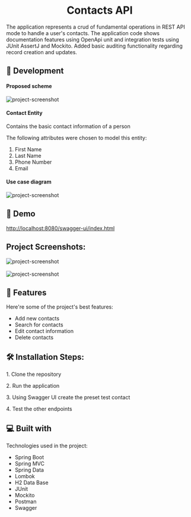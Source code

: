 <h1 align="center" id="title">Contacts API</h1>

<p id="description">The application represents a crud of fundamental operations in REST API mode to handle a user's contacts. The application code shows documentation features using OpenApi unit and integration tests using JUnit AssertJ and Mockito. Added basic auditing functionality regarding record creation and updates.</p>

<h2>🦾 Development</h2>
<h4>Proposed scheme</h4>
<img src="https://github.com/user-attachments/assets/3df981fc-a8cc-458c-9ab8-230b12834bd2" alt="project-screenshot">
<h4>Contact Entity</h4>
<p>Contains the basic contact information of a person</p>
<p>The following attributes were chosen to model this entity:</p>
<ol>
  <li>First Name</li>
  <li>Last Name</li>
  <li>Phone Number</li> 
  <li>Email</li> 
</ol>
<h4>Use case diagram</h4>
<img src="https://github.com/user-attachments/assets/d25d620c-dde8-495a-ace9-3f99e329cd4c" alt="project-screenshot">

<h2>🚀 Demo</h2>

[http://localhost:8080/swagger-ui/index.html](http://localhost:8080/swagger-ui/index.html)

<h2>Project Screenshots:</h2>

<div><img src="https://github.com/user-attachments/assets/3dc9a89b-c44c-45d3-b2e6-be42d97a8c31" alt="project-screenshot"></div>
<br />
<div><img src="https://github.com/user-attachments/assets/7685d71a-435d-4a41-a0d2-de84ef8fde66" alt="project-screenshot"></div>
  
<h2>🧐 Features</h2>

Here're some of the project's best features:

*   Add new contacts
*   Search for contacts
*   Edit contact information
*   Delete contacts

<h2>🛠️ Installation Steps:</h2>

<p>1. Clone the repository</p>

<p>2. Run the application</p>

<p>3. Using Swagger UI create the preset test contact</p>

<p>4. Test the other endpoints</p>

  
  
<h2>💻 Built with</h2>

Technologies used in the project:

*   Spring Boot
*   Spring MVC
*   Spring Data
*   Lombok
*   H2 Data Base
*   JUnit
*   Mockito
*   Postman
*   Swagger
